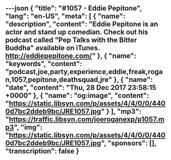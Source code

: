 ---json
{
  "title": "#1057 - Eddie Pepitone",
  "lang": "en-US",
  "meta": [
    {
      "name": "description",
      "content": "Eddie Pepitone is an actor and stand up comedian. Check out his podcast called \"Pep Talks with the Bitter Buddha\" available on iTunes. http://eddiepepitone.com/"
    },
    {
      "name": "keywords",
      "content": "podcast,joe,party,experience,eddie,freak,rogan,1057,pepitone,deathsquad,jre"
    },
    {
      "name": "date",
      "content": "Thu, 28 Dec 2017 23:58:15 +0000"
    },
    {
      "name": "og:image",
      "content": "https://static.libsyn.com/p/assets/4/4/0/0/4400d7bc2ddeb9bc/JRE1057.jpg"
    }
  ],
  "mp3": "https://traffic.libsyn.com/joeroganexp/p1057.mp3",
  "img": "https://static.libsyn.com/p/assets/4/4/0/0/4400d7bc2ddeb9bc/JRE1057.jpg",
  "sponsors": [],
  "transcription": false
}
---
<episode-header />

<timemark seconds="0" />

<transcribe-call-to-action />

<episode-footer />